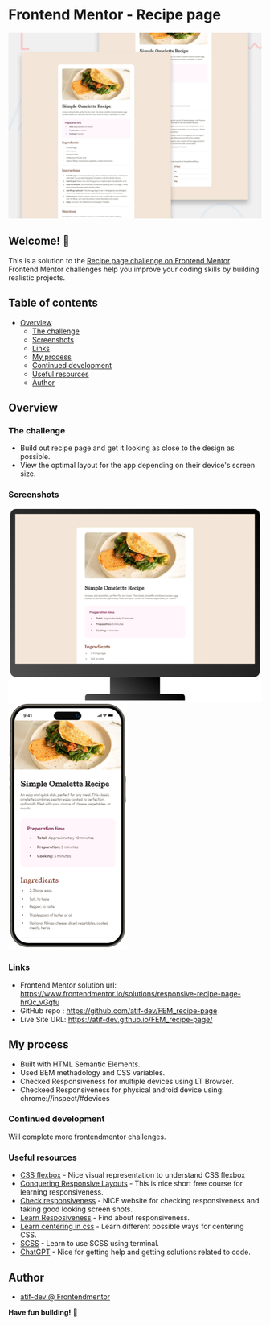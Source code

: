 # Frontend Mentor - Recipe page

![Design preview for the Recipe page challenge](./preview.jpg)

## Welcome! 👋

This is a solution to the [Recipe page challenge on Frontend Mentor](https://www.frontendmentor.io/challenges/recipe-page-KiTsR8QQKm). Frontend Mentor challenges help you improve your coding skills by building realistic projects.

## Table of contents

- [Overview](#overview)
  - [The challenge](#the-challenge)
  - [Screenshots](#screenshots)
  - [Links](#links)
  - [My process](#my-process)
  - [Continued development](#continued-development)
  - [Useful resources](#useful-resources)
  - [Author](#author)

## Overview

### The challenge

- Build out recipe page and get it looking as close to the design as possible.
- View the optimal layout for the app depending on their device's screen size.

### Screenshots

![PC View](https://github.com/atif-dev/FEM_recipe-page/blob/master/screenshots/Screen(1440%20by%20900).png?raw=true)
![Mobile view](https://github.com/atif-dev/FEM_recipe-page/blob/master/screenshots/iPhone%2015%20Pro%20Max.png?raw=true)

### Links

- Frontend Mentor solution url: https://www.frontendmentor.io/solutions/responsive-recipe-page-hrQc_vGqfu 
- GitHub repo : https://github.com/atif-dev/FEM_recipe-page
- Live Site URL: https://atif-dev.github.io/FEM_recipe-page/

## My process

  - Built with HTML Semantic Elements.
  - Used BEM methadology and CSS variables.
  - Checked Responsiveness for multiple devices using LT Browser.
  - Checkeed Responsiveness for physical android device using: chrome://inspect/#devices
    
### Continued development

  Will complete more frontendmentor challenges.

### Useful resources

- [CSS flexbox](https://css-tricks.com/snippets/css/a-guide-to-flexbox/) - Nice visual representation to understand CSS flexbox 
- [Conquering Responsive Layouts](https://courses.kevinpowell.co/conquering-responsive-layouts) - This is nice short free course for learning responsiveness.
- [Check responsiveness](https://www.lambdatest.com/mobile-view-website) - NICE website for checking responsiveness and taking good looking screen shots.
- [Learn Resposiveness](https://web.dev/learn/design/) - Find about responsiveness.
- [Learn centering in css](https://moderncss.dev/complete-guide-to-centering-in-css/) - Learn different possible ways for centering CSS.
- [SCSS](https://moderncss.dev/complete-guide-to-centering-in-css/) - Learn to use SCSS using terminal.
- [ChatGPT](https://chat.openai.com/) - Nice for getting help and getting solutions related to code.

## Author

- [atif-dev @ Frontendmentor](https://www.frontendmentor.io/profile/atif-dev)

**Have fun building!** 🚀


